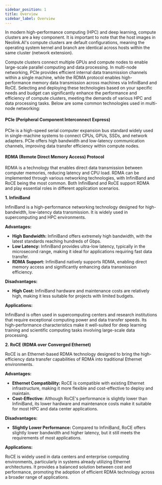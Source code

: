 ```yaml
---
sidebar_position: 1
title: Overview
sidebar_label: Overview
---
```


In modern high-performance computing (HPC) and deep learning, compute clusters are a key component. It is important to note that the host images in Neolink.AI's compute clusters are default configurations, meaning the operating system kernel and branch are identical across hosts within the same cluster (network extension).

Compute clusters connect multiple GPUs and compute nodes to enable large-scale parallel computing and data processing. In multi-node networking, PCIe provides efficient internal data transmission channels within a single machine, while the RDMA protocol enables high-performance memory data transmission across machines via InfiniBand and RoCE. Selecting and deploying these technologies based on your specific needs and budget can significantly enhance the performance and efficiency of compute clusters, meeting the demands of various HPC and data processing tasks. Below are some common technologies used in multi-node networking:

#### PCIe (Peripheral Component Interconnect Express)

PCIe is a high-speed serial computer expansion bus standard widely used in single-machine systems to connect CPUs, GPUs, SSDs, and network adapters. PCIe offers high bandwidth and low-latency communication channels, improving data transfer efficiency within compute nodes.

#### RDMA (Remote Direct Memory Access) Protocol

RDMA is a technology that enables direct data transmission between computer memories, reducing latency and CPU load. RDMA can be implemented through various networking technologies, with InfiniBand and RoCE being the most common. Both InfiniBand and RoCE support RDMA and play essential roles in different application scenarios.

**1. InfiniBand**

InfiniBand is a high-performance networking technology designed for high-bandwidth, low-latency data transmission. It is widely used in supercomputing and HPC environments.

**Advantages:**

- **High Bandwidth:** InfiniBand offers extremely high bandwidth, with the latest standards reaching hundreds of Gbps.
- **Low Latency:** InfiniBand provides ultra-low latency, typically in the microsecond range, making it ideal for applications requiring fast data transfer.
- **RDMA Support:** InfiniBand natively supports RDMA, enabling direct memory access and significantly enhancing data transmission efficiency.

**Disadvantages:**

- **High Cost:** InfiniBand hardware and maintenance costs are relatively high, making it less suitable for projects with limited budgets.

**Applications:**

InfiniBand is often used in supercomputing centers and research institutions that require exceptional computing power and data transfer speeds. Its high-performance characteristics make it well-suited for deep learning training and scientific computing tasks involving large-scale data processing.

**2. RoCE (RDMA over Converged Ethernet)**

RoCE is an Ethernet-based RDMA technology designed to bring the high-efficiency data transfer capabilities of RDMA into traditional Ethernet environments.

**Advantages:**

- **Ethernet Compatibility:** RoCE is compatible with existing Ethernet infrastructure, making it more flexible and cost-effective to deploy and maintain.
- **Cost-Effective:** Although RoCE's performance is slightly lower than InfiniBand, its lower hardware and maintenance costs make it suitable for most HPC and data center applications.

**Disadvantages:**

- **Slightly Lower Performance:** Compared to InfiniBand, RoCE offers slightly lower bandwidth and higher latency, but it still meets the requirements of most applications.

**Applications:**

RoCE is widely used in data centers and enterprise computing environments, particularly in systems already utilizing Ethernet architectures. It provides a balanced solution between cost and performance, promoting the adoption of efficient RDMA technology across a broader range of applications.
